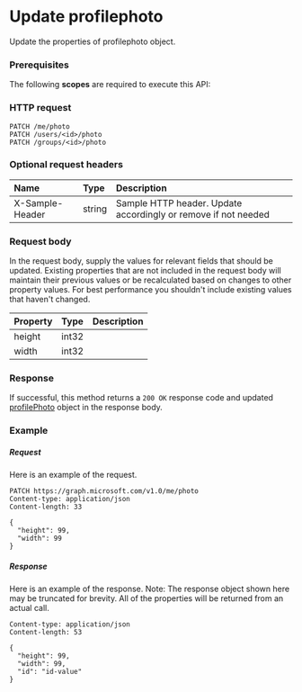 # Update profilephoto

Update the properties of profilephoto object.
### Prerequisites
The following **scopes** are required to execute this API: 
### HTTP request
<!-- { "blockType": "ignored" } -->
```http
PATCH /me/photo
PATCH /users/<id>/photo
PATCH /groups/<id>/photo
```
### Optional request headers
| Name       | Type | Description|
|:-----------|:------|:----------|
| X-Sample-Header  | string  | Sample HTTP header. Update accordingly or remove if not needed|

### Request body
In the request body, supply the values for relevant fields that should be updated. Existing properties that are not included in the request body will maintain their previous values or be recalculated based on changes to other property values. For best performance you shouldn't include existing values that haven't changed.

| Property	   | Type	|Description|
|:---------------|:--------|:----------|
|height|int32||
|width|int32||

### Response
If successful, this method returns a `200 OK` response code and updated [profilePhoto](../resources/profilephoto.md) object in the response body.
### Example
##### Request
Here is an example of the request.
<!-- {
  "blockType": "request",
  "name": "update_profilephoto"
}-->
```http
PATCH https://graph.microsoft.com/v1.0/me/photo
Content-type: application/json
Content-length: 33

{
  "height": 99,
  "width": 99
}
```
##### Response
Here is an example of the response. Note: The response object shown here may be truncated for brevity. All of the properties will be returned from an actual call.
<!-- {
  "blockType": "response",
  "truncated": true,
  "@odata.type": "microsoft.graph.profilephoto"
} -->
```http
Content-type: application/json
Content-length: 53

{
  "height": 99,
  "width": 99,
  "id": "id-value"
}
```

<!-- uuid: 8fcb5dbc-d5aa-4681-8e31-b001d5168d79
2015-10-25 14:57:30 UTC -->
<!-- {
  "type": "#page.annotation",
  "description": "Update profilephoto",
  "keywords": "",
  "section": "documentation",
  "tocPath": ""
}-->